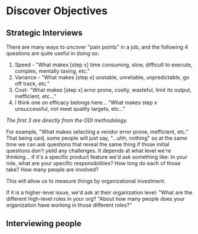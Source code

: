 # Discover Objectives

## Strategic Interviews
There are many ways to uncover "pain points" in a job, and the following 4 questions are quite useful in doing so:
1. Speed - "What makes [step x] time consuming, slow, difficult to execute, complex, mentally taxing, etc."
2. Variance - "What makes [step x] unstable, unreliable, unpredictable, go off track, etc."
3. Cost- "What makes [step x] error prone, costly, wasteful, limit its output, inefficient, etc..."
4. I think one on efficacy belongs here... "What makes step x unsuccessful, not meet quality targets, etc..."

*The first 3 are directly from the ODI methodology.*

For example, "What makes selecting a vendor error prone, inefficient, etc."
That being said, some people will just say, "...uhh, nothing" so at the same time we can ask questions that reveal the same thing if those initial questions don't yeild any challenges.
It depends at what level we're thinking... if it's a specific product feature we'd ask something like:
In your role, what are your specific responsibilities?
How long do each of those take?
How many people are involved?

This will allow us to measure things by organizational investment.

If it is a higher-level issue, we'd ask at their organization level:
"What are the different high-level roles in your org?
"About how many people does your organization have working in those different roles?"

## Interviewing people
